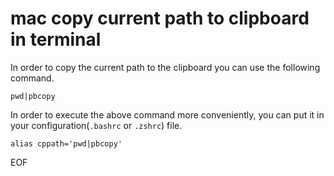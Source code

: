 # mac copy current path to clipboard in terminal
In order to copy the current path to the clipboard you can use the following command.
```
pwd|pbcopy
```
In order to execute the above command more conveniently, you can put it in your configuration(`.bashrc` or `.zshrc`) file.
```
alias cppath='pwd|pbcopy'
```

EOF